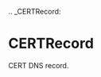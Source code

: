 [//]: # (THE CONTENT BELOW IS GENERATED. DO NOT EDIT.)
.. _CERTRecord:

# CERTRecord
[//]: # (ADD YOUR NOTES BELOW. THESE WILL BE PICKED EVERY TIME THE DOCS ARE REGENERATED. //end)
CERT DNS record.